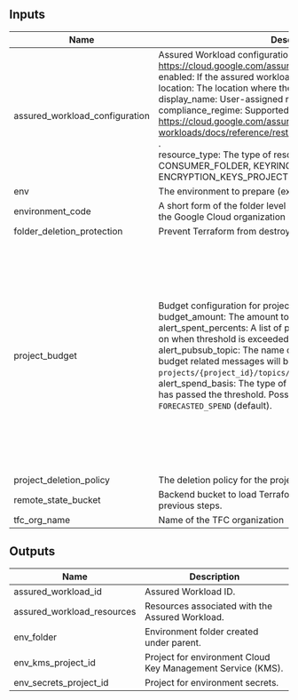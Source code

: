 <!-- BEGINNING OF PRE-COMMIT-TERRAFORM DOCS HOOK -->
## Inputs

| Name | Description | Type | Default | Required |
|------|-------------|------|---------|:--------:|
| assured\_workload\_configuration | Assured Workload configuration. See https://cloud.google.com/assured-workloads ."<br>  enabled: If the assured workload should be created.<br>  location: The location where the workload will be created.<br>  display\_name: User-assigned resource display name.<br>  compliance\_regime: Supported Compliance Regimes. See https://cloud.google.com/assured-workloads/docs/reference/rest/Shared.Types/ComplianceRegime .<br>  resource\_type: The type of resource. One of CONSUMER\_FOLDER, KEYRING, or ENCRYPTION\_KEYS\_PROJECT. | <pre>object({<br>    enabled           = optional(bool, false)<br>    location          = optional(string, "us-central1")<br>    display_name      = optional(string, "FEDRAMP-MODERATE")<br>    compliance_regime = optional(string, "FEDRAMP_MODERATE")<br>    resource_type     = optional(string, "CONSUMER_FOLDER")<br>  })</pre> | `{}` | no |
| env | The environment to prepare (ex. development) | `string` | n/a | yes |
| environment\_code | A short form of the folder level resources (environment) within the Google Cloud organization (ex. d). | `string` | n/a | yes |
| folder\_deletion\_protection | Prevent Terraform from destroying or recreating the folder. | `string` | `true` | no |
| project\_budget | Budget configuration for projects.<br>  budget\_amount: The amount to use as the budget.<br>  alert\_spent\_percents: A list of percentages of the budget to alert on when threshold is exceeded.<br>  alert\_pubsub\_topic: The name of the Cloud Pub/Sub topic where budget related messages will be published, in the form of `projects/{project_id}/topics/{topic_id}`.<br>  alert\_spend\_basis: The type of basis used to determine if spend has passed the threshold. Possible choices are `CURRENT_SPEND` or `FORECASTED_SPEND` (default). | <pre>object({<br>    shared_vpc_network_budget_amount            = optional(number, 1000)<br>    shared_vpc_network_alert_spent_percents     = optional(list(number), [1.2])<br>    shared_vpc_network_alert_pubsub_topic       = optional(string, null)<br>    shared_vpc_network_budget_alert_spend_basis = optional(string, "FORECASTED_SPEND")<br>    secret_budget_amount                        = optional(number, 1000)<br>    secret_alert_spent_percents                 = optional(list(number), [1.2])<br>    secret_alert_pubsub_topic                   = optional(string, null)<br>    secret_budget_alert_spend_basis             = optional(string, "FORECASTED_SPEND")<br>    kms_budget_amount                           = optional(number, 1000)<br>    kms_alert_spent_percents                    = optional(list(number), [1.2])<br>    kms_alert_pubsub_topic                      = optional(string, null)<br>    kms_budget_alert_spend_basis                = optional(string, "FORECASTED_SPEND")<br>  })</pre> | `{}` | no |
| project\_deletion\_policy | The deletion policy for the project created. | `string` | `"PREVENT"` | no |
| remote\_state\_bucket | Backend bucket to load Terraform Remote State Data from previous steps. | `string` | n/a | yes |
| tfc\_org\_name | Name of the TFC organization | `string` | n/a | yes |

## Outputs

| Name | Description |
|------|-------------|
| assured\_workload\_id | Assured Workload ID. |
| assured\_workload\_resources | Resources associated with the Assured Workload. |
| env\_folder | Environment folder created under parent. |
| env\_kms\_project\_id | Project for environment Cloud Key Management Service (KMS). |
| env\_secrets\_project\_id | Project for environment secrets. |

<!-- END OF PRE-COMMIT-TERRAFORM DOCS HOOK -->
